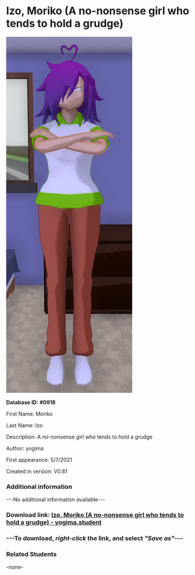 # Izo, Moriko (A no-nonsense girl who tends to hold a grudge)

<img src="../../Files/Images/Izo, Moriko (A no-nonsense girl who tends to hold a grudge).png" title="Izo, Moriko (A no-nonsense girl who tends to hold a grudge) - yogima">

**Database ID: #0918**

First Name: Moriko

Last Name: Izo

Description: A no-nonsense girl who tends to hold a grudge

Author: yogima

First appearance: 5/7/2021

Created in version: V0.81

### Additional information

---No additional information available---

### Download link: <a href="https://raw.githubusercontent.com/Arbiter1223/Daigaku-Gurashi-Custom-Students/master/Files/Student%20Files/Izo%2C%20Moriko%20(A%20no-nonsense%20girl%20who%20tends%20to%20hold%20a%20grudge)%20-%20yogima.student">Izo, Moriko (A no-nonsense girl who tends to hold a grudge) - yogima.student</a>

### ---**To download, _right-click_ the link, and select _"Save as"_**---

### Related Students

-none-

